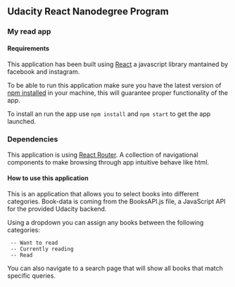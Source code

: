 ## Udacity React Nanodegree Program

### My read app
#### Requirements

This application has been built using [React](https://en.wikipedia.org/wiki/React_(JavaScript_library)) a javascript library mantained by facebook and instagram. 

To be able to run this application make sure you have the latest version of [npm installed](https://www.npmjs.com) in your machine, this will guarantee proper functionality of the app.

To install an run the app use 
```npm install``` and 
```npm start``` to get the app launched.


### Dependencies

This application is using [React Router](https://www.npmjs.com/package/react-router). A collection of navigational components to make browsing through app intuitive behave like html.

#### How to use this application

This is an application that allows you to select books into different categories. 
Book-data is coming from the BooksAPI.js file, a JavaScript API for the provided Udacity backend.

Using a dropdown you can assign any books between the following categories:

``` 
 -- Want to read 
 -- Currently reading
 -- Read
```

You can also navigate to a search page that will show all books that match specific queries.
